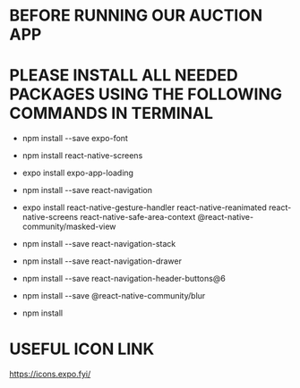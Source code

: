 # BEFORE RUNNING OUR AUCTION APP
# PLEASE INSTALL ALL NEEDED PACKAGES USING THE FOLLOWING COMMANDS IN TERMINAL

* npm install --save expo-font
* npm install react-native-screens
* expo install expo-app-loading
* npm install --save react-navigation
* expo install react-native-gesture-handler react-native-reanimated react-native-screens react-native-safe-area-context @react-native-community/masked-view
* npm install --save react-navigation-stack
* npm install --save react-navigation-drawer
* npm install --save react-navigation-header-buttons@6
* npm install --save @react-native-community/blur

* npm install

# USEFUL ICON LINK
https://icons.expo.fyi/

